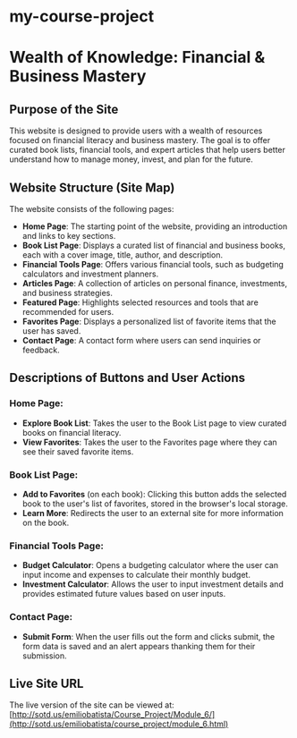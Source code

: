 # my-course-project
# Wealth of Knowledge: Financial & Business Mastery

## Purpose of the Site
This website is designed to provide users with a wealth of resources focused on financial literacy and business mastery. The goal is to offer curated book lists, financial tools, and expert articles that help users better understand how to manage money, invest, and plan for the future.

## Website Structure (Site Map)
The website consists of the following pages:

- **Home Page**: The starting point of the website, providing an introduction and links to key sections.
- **Book List Page**: Displays a curated list of financial and business books, each with a cover image, title, author, and description.
- **Financial Tools Page**: Offers various financial tools, such as budgeting calculators and investment planners.
- **Articles Page**: A collection of articles on personal finance, investments, and business strategies.
- **Featured Page**: Highlights selected resources and tools that are recommended for users.
- **Favorites Page**: Displays a personalized list of favorite items that the user has saved.
- **Contact Page**: A contact form where users can send inquiries or feedback.

## Descriptions of Buttons and User Actions
### Home Page:
- **Explore Book List**: Takes the user to the Book List page to view curated books on financial literacy.
- **View Favorites**: Takes the user to the Favorites page where they can see their saved favorite items.

### Book List Page:
- **Add to Favorites** (on each book): Clicking this button adds the selected book to the user's list of favorites, stored in the browser's local storage.
- **Learn More**: Redirects the user to an external site for more information on the book.

### Financial Tools Page:
- **Budget Calculator**: Opens a budgeting calculator where the user can input income and expenses to calculate their monthly budget.
- **Investment Calculator**: Allows the user to input investment details and provides estimated future values based on user inputs.

### Contact Page:
- **Submit Form**: When the user fills out the form and clicks submit, the form data is saved and an alert appears thanking them for their submission.

## Live Site URL
The live version of the site can be viewed at:  
[http://sotd.us/emiliobatista/Course_Project/Module_6/](http://sotd.us/emiliobatista/course_project/module_6.html)
